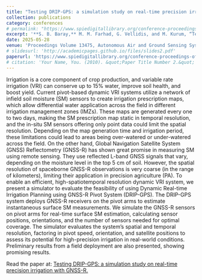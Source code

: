 ```yaml
---
title: "Testing DRIP-GPS: a simulation study on real-time precision irrigation with GNSS-R"
collection: publications
category: conferences
# permalink: "https://www.spiedigitallibrary.org/conference-proceedings-of-spie/13475/134750E/Testing-DRIP-GPS--a-simulation-study-on-real-time/10.1117/12.3053922.full"
excerpt: '**S. B. Baray,** M. M. Farhad, G. Vellidis, and M. Kurum, “Testing DRIP-GPS: a simulation study on real-time precision irrigation with GNSS-R,” in Proc. SPIE 13475, Autonomous Air and Ground Sensing Systems for Agricultural Optimization and Phenotyping X, 134750E, 2025, doi: 10.1117/12.3053922.'
date: 2025-05-28
venue: 'Proceedings Volume 13475, Autonomous Air and Ground Sensing Systems for Agricultural Optimization and Phenotyping X; 134750E (2025) https://doi.org/10.1117/12.3053922, Event: SPIE Defense + Commercial Sensing, 2025, Orlando, Florida, United States'
# slidesurl: 'http://academicpages.github.io/files/slides2.pdf'
paperurl: 'https://www.spiedigitallibrary.org/conference-proceedings-of-spie/13475/134750E/Testing-DRIP-GPS--a-simulation-study-on-real-time/10.1117/12.3053922.full'
# citation: 'Your Name, You. (2010). &quot;Paper Title Number 2.&quot; <i>Journal 1</i>. 1(2).'
---
```


Irrigation is a core component of crop production, and variable rate irrigation (VRI) can conserve up to 15% water, improve soil health, and boost yield. Current pivot-based dynamic VRI systems utilize a network of infield soil moisture (SM) sensors to create irrigation prescription maps, which allow differential water application across the field in different irrigation management zones (IMZs). These maps are generated every one to two days, making the SM prescription map static in temporal resolution, and the in-situ SM sensors offering only point data could limit the spatial resolution. Depending on the map generation time and irrigation period, these limitations could lead to areas being over-watered or under-watered across the field. On the other hand, Global Navigation Satellite System (GNSS) Reflectometry (GNSS-R) has shown great promise in measuring SM using remote sensing. They use reflected L-band GNSS signals that vary, depending on the moisture level in the top 5 cm of soil. However, the spatial resolution of spaceborne GNSS-R observations is very coarse (in the range of kilometers), limiting their application in precision agriculture (PA). To enable an efficient, high-spatiotemporal resolution dynamic VRI system, we present a simulator to evaluate the feasibility of using Dynamic Real-time Irrigation Planning using GNSS-R Pivot System (DRIP-GPS). The DRIP-GPS system deploys GNSS-R receivers on the pivot arms to estimate instantaneous surface SM measurements. We simulate the GNSS-R sensors on pivot arms for real-time surface SM estimation, calculating sensor positions, orientations, and the number of sensors needed for optimal coverage. The simulator evaluates the system’s spatial and temporal resolution, factoring in pivot speed, orientation, and satellite positions to assess its potential for high-precision irrigation in real-world conditions. Preliminary results from a field deployment are also presented, showing promising results.

Read the paper at: [Testing DRIP-GPS: a simulation study on real-time precision irrigation with GNSS-R.](https://www.spiedigitallibrary.org/conference-proceedings-of-spie/13475/134750E/Testing-DRIP-GPS--a-simulation-study-on-real-time/10.1117/12.3053922.full)